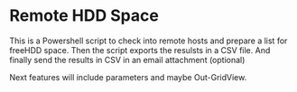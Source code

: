# Remote HDD Space

This is a Powershell script to check into remote hosts and prepare a list for freeHDD space.
Then the script exports the resulsts in a CSV file.
And finally send the results in CSV in an email attachment (optional)

Next features will include parameters and maybe Out-GridView.

